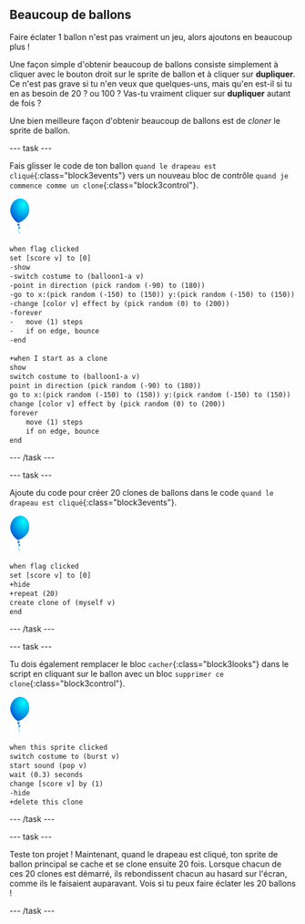 ## Beaucoup de ballons

Faire éclater 1 ballon n'est pas vraiment un jeu, alors ajoutons en beaucoup plus !

Une façon simple d'obtenir beaucoup de ballons consiste simplement à cliquer avec le bouton droit sur le sprite de ballon et à cliquer sur **dupliquer**. Ce n'est pas grave si tu n'en veux que quelques-uns, mais qu'en est-il si tu en as besoin de 20 ? ou 100 ? Vas-tu vraiment cliquer sur **dupliquer** autant de fois ?

Une bien meilleure façon d'obtenir beaucoup de ballons est de _cloner_ le sprite de ballon.

--- task ---

Fais glisser le code de ton ballon `quand le drapeau est cliqué`{:class="block3events"} vers un nouveau bloc de contrôle `quand je commence comme un clone`{:class="block3control"}.

![sprite ballon](images/balloon-sprite.png)

```blocks3
when flag clicked
set [score v] to [0]
-show
-switch costume to (balloon1-a v)
-point in direction (pick random (-90) to (180))
-go to x:(pick random (-150) to (150)) y:(pick random (-150) to (150))
-change [color v] effect by (pick random (0) to (200))
-forever
-   move (1) steps
-   if on edge, bounce
-end

+when I start as a clone
show
switch costume to (balloon1-a v)
point in direction (pick random (-90) to (180))
go to x:(pick random (-150) to (150)) y:(pick random (-150) to (150))
change [color v] effect by (pick random (0) to (200))
forever
    move (1) steps
    if on edge, bounce
end
```

--- /task ---

--- task ---

Ajoute du code pour créer 20 clones de ballons dans le code `quand le drapeau est cliqué`{:class="block3events"}.

![sprite ballon](images/balloon-sprite.png)

```blocks3
when flag clicked
set [score v] to [0]
+hide
+repeat (20)
create clone of (myself v)
end
```

--- /task ---

--- task ---

Tu dois également remplacer le bloc `cacher`{:class="block3looks"} dans le script en cliquant sur le ballon avec un bloc `supprimer ce clone`{:class="block3control"}.

![sprite ballon](images/balloon-sprite.png)

```blocks3
when this sprite clicked
switch costume to (burst v)
start sound (pop v)
wait (0.3) seconds
change [score v] by (1)
-hide
+delete this clone
```

--- /task ---


--- task ---

Teste ton projet ! Maintenant, quand le drapeau est cliqué, ton sprite de ballon principal se cache et se clone ensuite 20 fois. Lorsque chacun de ces 20 clones est démarré, ils rebondissent chacun au hasard sur l'écran, comme ils le faisaient auparavant. Vois si tu peux faire éclater les 20 ballons !

--- /task ---

